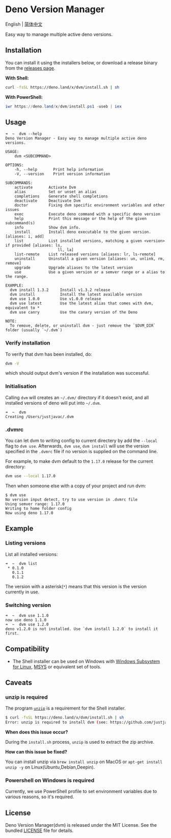 # Deno Version Manager

English | [简体中文](./README_zh-cn.md)

Easy way to manage multiple active deno versions.

## Installation

You can install it using the installers below, or download a release binary from
the [releases page](https://github.com/justjavac/dvm/releases).

**With Shell:**

```sh
curl -fsSL https://deno.land/x/dvm/install.sh | sh
```

**With PowerShell:**

```powershell
iwr https://deno.land/x/dvm/install.ps1 -useb | iex
```

## Usage

```plain
➜  ~  dvm --help
Deno Version Manager - Easy way to manage multiple active deno versions.

USAGE:
    dvm <SUBCOMMAND>

OPTIONS:
    -h, --help       Print help information
    -V, --version    Print version information

SUBCOMMANDS:
    activate       Activate Dvm
    alias          Set or unset an alias
    completions    Generate shell completions
    deactivate     Deactivate Dvm
    doctor         Fixing dvm specific environment variables and other issues
    exec           Execute deno command with a specific deno version
    help           Print this message or the help of the given subcommand(s)
    info           Show dvm info.
    install        Install deno executable to the given version. [aliases: i, add]
    list           List installed versions, matching a given <version> if provided [aliases: ls,
                       ll, la]
    list-remote    List released versions [aliases: lr, ls-remote]
    uninstall      Uninstall a given version [aliases: un, unlink, rm, remove]
    upgrade        Upgrade aliases to the latest version
    use            Use a given version or a semver range or a alias to the range.

EXAMPLE:
  dvm install 1.3.2     Install v1.3.2 release
  dvm install           Install the latest available version
  dvm use 1.0.0         Use v1.0.0 release
  dvm use latest        Use the latest alias that comes with dvm, equivalent to *
  dvm use canry         Use the canary version of the Deno

NOTE:
  To remove, delete, or uninstall dvm - just remove the `$DVM_DIR` folder (usually `~/.dvm`)
```

### Verify installation

To verify that dvm has been installed, do:

```bash
dvm -V
```

which should output dvm's version if the installation was successful.

### Initialisation

Calling `dvm` will creates an `~/.dvm/` directory if it doesn't exist, and all
installed versions of deno will put into `~/.dvm`.

```
➜  ~  dvm
Creating /Users/justjavac/.dvm
```

### .dvmrc

You can let dvm to writing config to current directery by add the `--local` flag to `dvm use`. Afterwards, `dvm use`, `dvm install` will use the version
specified in the `.dvmrc` file if no version is supplied on the command line.

For example, to make dvm default to the `1.17.0` release for the current
directory:

```bash
dvm use --local 1.17.0
```

Then when someone else with a copy of your project and run dvm:

```plain
$ dvm use
No version input detect, try to use version in .dvmrc file
Using semver range: 1.17.0
Writing to home folder config
Now using deno 1.17.0
```

## Example

### Listing versions

List all installed versions:

```
➜  ~  dvm list
 * 0.1.0
   0.1.1
   0.1.2
```

The version with a asterisk(`*`) means that this version is the version
currently in use.

### Switching version

```
➜  ~  dvm use 1.1.0
now use deno 1.1.0
➜  ~  dvm use 1.2.0
deno v1.2.0 is not installed. Use `dvm install 1.2.0` to install it first.
```

## Compatibility

- The Shell installer can be used on Windows with
  [Windows Subsystem for Linux](https://docs.microsoft.com/en-us/windows/wsl/about),
  [MSYS](https://www.msys2.org) or equivalent set of tools.

## Caveats

### unzip is **required**

The program [`unzip`](https://linux.die.net/man/1/unzip) is a requirement for
the Shell installer.

```sh
$ curl -fsSL https://deno.land/x/dvm/install.sh | sh
Error: unzip is required to install dvm (see: https://github.com/justjavac/dvm#unzip-is-required).
```

**When does this issue occur?**

During the `install.sh` process, `unzip` is used to extract the zip archive.

**How can this issue be fixed?**

You can install unzip via `brew install unzip` on MacOS or
`apt-get install unzip -y` on Linux(Ubuntu,Debian,Deepin).

### Powershell on Windows is **required**

Currently, we use PowerShell profile to set environment variables due to various reasons, so it's required.

## License

Deno Version Manager(dvm) is released under the MIT License. See the bundled
[LICENSE](./LICENSE) file for details.
